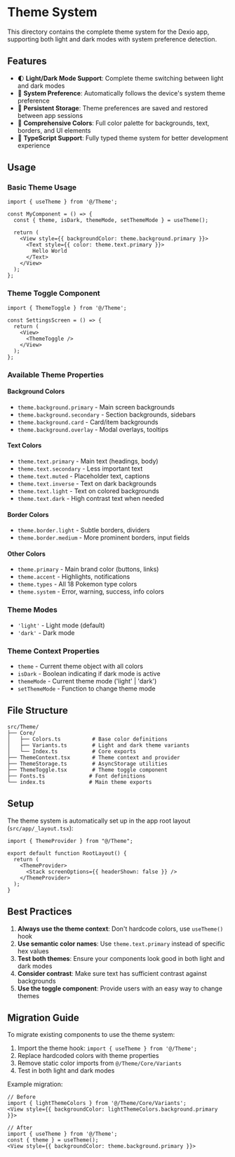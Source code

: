 # Theme System

This directory contains the complete theme system for the Dexio app, supporting both light and dark modes with system preference detection.

## Features

- 🌓 **Light/Dark Mode Support**: Complete theme switching between light and dark modes
- 🔄 **System Preference**: Automatically follows the device's system theme preference
- 💾 **Persistent Storage**: Theme preferences are saved and restored between app sessions
- 🎨 **Comprehensive Colors**: Full color palette for backgrounds, text, borders, and UI elements
- 🎯 **TypeScript Support**: Fully typed theme system for better development experience

## Usage

### Basic Theme Usage

```tsx
import { useTheme } from '@/Theme';

const MyComponent = () => {
  const { theme, isDark, themeMode, setThemeMode } = useTheme();
  
  return (
    <View style={{ backgroundColor: theme.background.primary }}>
      <Text style={{ color: theme.text.primary }}>
        Hello World
      </Text>
    </View>
  );
};
```

### Theme Toggle Component

```tsx
import { ThemeToggle } from '@/Theme';

const SettingsScreen = () => {
  return (
    <View>
      <ThemeToggle />
    </View>
  );
};
```

### Available Theme Properties

#### Background Colors
- `theme.background.primary` - Main screen backgrounds
- `theme.background.secondary` - Section backgrounds, sidebars
- `theme.background.card` - Card/item backgrounds
- `theme.background.overlay` - Modal overlays, tooltips

#### Text Colors
- `theme.text.primary` - Main text (headings, body)
- `theme.text.secondary` - Less important text
- `theme.text.muted` - Placeholder text, captions
- `theme.text.inverse` - Text on dark backgrounds
- `theme.text.light` - Text on colored backgrounds
- `theme.text.dark` - High contrast text when needed

#### Border Colors
- `theme.border.light` - Subtle borders, dividers
- `theme.border.medium` - More prominent borders, input fields

#### Other Colors
- `theme.primary` - Main brand color (buttons, links)
- `theme.accent` - Highlights, notifications
- `theme.types` - All 18 Pokemon type colors
- `theme.system` - Error, warning, success, info colors

### Theme Modes

- `'light'` - Light mode (default)
- `'dark'` - Dark mode

### Theme Context Properties

- `theme` - Current theme object with all colors
- `isDark` - Boolean indicating if dark mode is active
- `themeMode` - Current theme mode ('light' | 'dark')
- `setThemeMode` - Function to change theme mode

## File Structure

```
src/Theme/
├── Core/
│   ├── Colors.ts          # Base color definitions
│   ├── Variants.ts        # Light and dark theme variants
│   └── Index.ts           # Core exports
├── ThemeContext.tsx       # Theme context and provider
├── ThemeStorage.ts        # AsyncStorage utilities
├── ThemeToggle.tsx        # Theme toggle component
├── Fonts.ts              # Font definitions
└── index.ts              # Main theme exports
```

## Setup

The theme system is automatically set up in the app root layout (`src/app/_layout.tsx`):

```tsx
import { ThemeProvider } from "@/Theme";

export default function RootLayout() {
  return (
    <ThemeProvider>
      <Stack screenOptions={{ headerShown: false }} />
    </ThemeProvider>
  );
}
```

## Best Practices

1. **Always use the theme context**: Don't hardcode colors, use `useTheme()` hook
2. **Use semantic color names**: Use `theme.text.primary` instead of specific hex values
3. **Test both themes**: Ensure your components look good in both light and dark modes
4. **Consider contrast**: Make sure text has sufficient contrast against backgrounds
5. **Use the toggle component**: Provide users with an easy way to change themes

## Migration Guide

To migrate existing components to use the theme system:

1. Import the theme hook: `import { useTheme } from '@/Theme';`
2. Replace hardcoded colors with theme properties
3. Remove static color imports from `@/Theme/Core/Variants`
4. Test in both light and dark modes

Example migration:
```tsx
// Before
import { lightThemeColors } from '@/Theme/Core/Variants';
<View style={{ backgroundColor: lightThemeColors.background.primary }}>

// After  
import { useTheme } from '@/Theme';
const { theme } = useTheme();
<View style={{ backgroundColor: theme.background.primary }}>
``` 